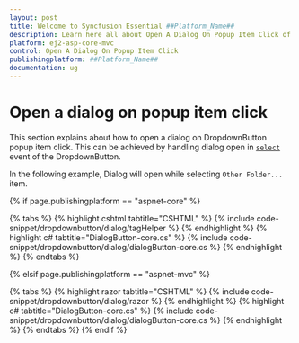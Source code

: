```yaml
---
layout: post
title: Welcome to Syncfusion Essential ##Platform_Name##
description: Learn here all about Open A Dialog On Popup Item Click of Syncfusion Essential ##Platform_Name## widgets based on HTML5 and jQuery.
platform: ej2-asp-core-mvc
control: Open A Dialog On Popup Item Click
publishingplatform: ##Platform_Name##
documentation: ug
---
```



# Open a dialog on popup item click

This section explains about how to open a dialog on DropdownButton popup item click.
This can be achieved by handling dialog open in
[`select`](https://help.syncfusion.com/cr/aspnetcore-js2/Syncfusion.EJ2.SplitButtons.DropDownButton.html#Syncfusion_EJ2_SplitButtons_DropDownButton_Select) event of the DropdownButton.

In the following example, Dialog will open while selecting `Other Folder...` item.

{% if page.publishingplatform == "aspnet-core" %}

{% tabs %}
{% highlight cshtml tabtitle="CSHTML" %}
{% include code-snippet/dropdownbutton/dialog/tagHelper %}
{% endhighlight %}
{% highlight c# tabtitle="DialogButton-core.cs" %}
{% include code-snippet/dropdownbutton/dialog/dialogButton-core.cs %}
{% endhighlight %}
{% endtabs %}

{% elsif page.publishingplatform == "aspnet-mvc" %}

{% tabs %}
{% highlight razor tabtitle="CSHTML" %}
{% include code-snippet/dropdownbutton/dialog/razor %}
{% endhighlight %}
{% highlight c# tabtitle="DialogButton-core.cs" %}
{% include code-snippet/dropdownbutton/dialog/dialogButton-core.cs %}
{% endhighlight %}
{% endtabs %}
{% endif %}

